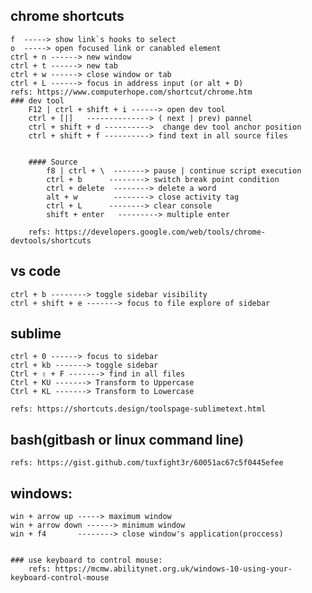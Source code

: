 ## chrome shortcuts

	f  -----> show link`s hooks to select
	o  -----> open focused link or canabled element
	ctrl + n ------> new window
	ctrl + t ------> new tab
	ctrl + w ------> close window or tab
	ctrl + L ------> focus in address input (or alt + D)
	refs: https://www.computerhope.com/shortcut/chrome.htm
	### dev tool
		F12 | ctrl + shift + i ------> open dev tool
		ctrl + [|]   --------------> ( next | prev) pannel 
		ctrl + shift + d ---------->  change dev tool anchor position
		ctrl + shift + f ----------> find text in all source files


		#### Source
			f8 | ctrl + \  -------> pause | continue script execution
			ctrl + b      --------> switch break point condition
			ctrl + delete  --------> delete a word
			alt + w        --------> close activity tag 
			ctrl + L      --------> clear console
			shift + enter   ---------> multiple enter

		refs: https://developers.google.com/web/tools/chrome-devtools/shortcuts

## vs code
	ctrl + b --------> toggle sidebar visibility
	ctrl + shift + e -------> focus to file explore of sidebar


## sublime 
	ctrl + 0 ------> focus to sidebar
	ctrl + kb -------> toggle sidebar
	Ctrl + ⇧ + F -------> find in all files
	Ctrl + KU -------> Transform to Uppercase
	Ctrl + KL -------> Transform to Lowercase

	refs: https://shortcuts.design/toolspage-sublimetext.html

## bash(gitbash or linux command line)

	refs: https://gist.github.com/tuxfight3r/60051ac67c5f0445efee

## windows:

	win + arrow up -----> maximum window
	win + arrow down ------> minimum window
	win + f4       --------> close window's application(proccess)


	### use keyboard to control mouse:
		refs: https://mcmw.abilitynet.org.uk/windows-10-using-your-keyboard-control-mouse



